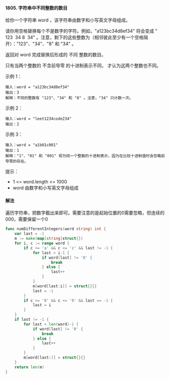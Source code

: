 #### 1805. 字符串中不同整数的数目

给你一个字符串 word ，该字符串由数字和小写英文字母组成。

请你用空格替换每个不是数字的字符。例如，"a123bc34d8ef34" 将会变成 " 123  34 8  34" 。注意，剩下的这些整数为（相邻彼此至少有一个空格隔开）："123"、"34"、"8" 和 "34" 。

返回对 word 完成替换后形成的 不同 整数的数目。

只有当两个整数的 不含前导零 的十进制表示不同， 才认为这两个整数也不同。


示例 1：
```
输入：word = "a123bc34d8ef34"
输出：3
解释：不同的整数有 "123"、"34" 和 "8" 。注意，"34" 只计数一次。
```
示例 2：
```
输入：word = "leet1234code234"
输出：2
```
示例 3：
```
输入：word = "a1b01c001"
输出：1
解释："1"、"01" 和 "001" 视为同一个整数的十进制表示，因为在比较十进制值时会忽略前导零的存在。
```

提示：
- 1 <= word.length <= 1000
- word 由数字和小写英文字母组成

#### 解法
遍历字符串，把数字截出来即可。需要注意的是起始位置的0需要忽略，但连续的000，需要保留一个0
```go
func numDifferentIntegers(word string) int {
    var last = -1
    m := make(map[string]struct{})
    for i, c := range word {
        if c >= 'a' && c <= 'z' && last != -1 {
            for last < i-1 {
                if word[last] != '0' {
                    break
                } else {
                    last++
                }
            }
            m[word[last:i]] = struct{}{}
            last = -1
        } 
        if c >= '0' && c <= '9' && last == -1 {
            last = i
        }
    }
    if last != -1 {
        for last < len(word)-1 {
            if word[last] != '0' {
                break
            } else {
                last++
            }
        }
        m[word[last:]] = struct{}{}
    }
    return len(m)
}
```